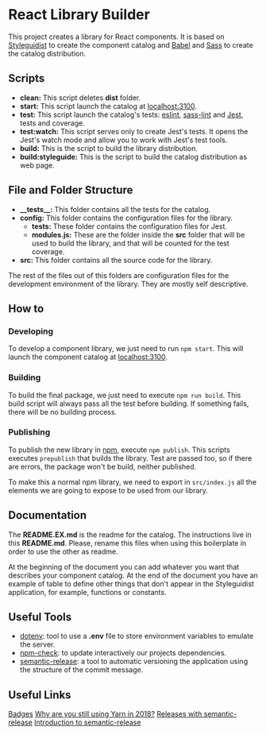 # React Library Builder

This project creates a library for React components. It is based on [Styleguidist](https://github.com/styleguidist/react-styleguidist) to create the component catalog and [Babel](https://babeljs.io/) and [Sass](https://sass-lang.com/) to create the catalog distribution.

## Scripts

* __clean:__ This script deletes __dist__ folder.
* __start:__ This script launch the catalog at [localhost:3100](http://localhost:3100).
* __test:__ This script launch the catalog's tests: [eslint](https://eslint.org/), [sass-lint](https://github.com/sasstools/sass-lint) and [Jest](https://jestjs.io/), tests and coverage.
* __test\:watch\:__ This script serves only to create Jest's tests. It opens the Jest's watch mode and allow you to work with Jest's test tools.
* __build:__ This is the script to build the library distribution.
* __build:styleguide:__ This is the script to build the catalog distribution as web page.

## File and Folder Structure

* __\_\_tests\_\_:__ This folder contains all the tests for the catalog.
* __config:__ This folder contains the configuration files for the library.
  * __tests:__ These folder contains the configuration files for Jest.
  * __modules.js:__ These are the folder inside the __src__ folder that will be used to build the library, and that will be counted for the test coverage.
* __src:__ This folder contains all the source code for the library.

The rest of the files out of this folders are configuration files for the development environment of the library. They are mostly self descriptive.

## How to

### Developing

To develop a component library, we just need to run `npm start`. This will launch the component catalog at [localhost:3100](http://localhost:3100).

### Building

To build the final package, we just need to execute `npm run build`. This build script will always pass all the test before building. If something fails, there will be no building process.

### Publishing

To publish the new library in [npm](https://www.npmjs.com/), execute `npm publish`. This scripts executes `prepublish` that builds the library. Test are passed too, so if there are errors, the package won't be build, neither published.

To make this a normal npm library, we need to export in `src/index.js` all the elements we are going to expose to be used from our library.

## Documentation

The __README.EX.md__ is the readme for the catalog. The instructions live in this __README.md__. Please, rename this files when using this boilerplate in order to use the other as readme.

At the beginning of the document you can add whatever you want that describes your component catalog. At the end of the document you have an example of table to define other things that don't appear in the Styleguidist application, for example, functions or constants.

## Useful Tools

* [dotenv](https://github.com/motdotla/dotenv): tool to use a __.env__ file to store environment variables to emulate the server.
* [npm-check](https://github.com/dylang/npm-check): to update interactively our projects dependencies.
* [semantic-release](https://github.com/semantic-release/semantic-release): a tool to automatic versioning the application using the structure of the commit message.

## Useful Links

[Badges](https://shields.io)
[Why are you still using Yarn in 2018?](https://iamturns.com/yarn-vs-npm-2018/)
[Releases with semantic-release](https://egghead.io/lessons/javascript-automating-releases-with-semantic-release)
[Introduction to semantic-release](https://blog.greenkeeper.io/introduction-to-semantic-release-33f73b117c8)
